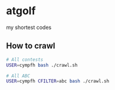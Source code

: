 # atgolf

my shortest codes

## How to crawl

```bash
# All contests
USER=cympfh bash ./crawl.sh

# All ABC
USER=cympfh CFILTER=abc bash ./crawl.sh
```
